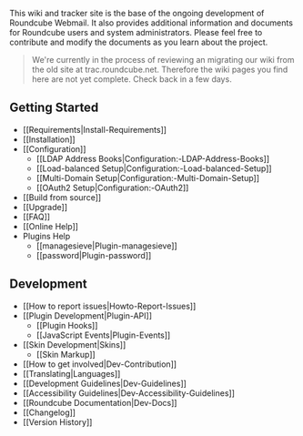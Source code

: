 This wiki and tracker site is the base of the ongoing development of Roundcube Webmail. It also provides additional information and documents for Roundcube users and system administrators. Please feel free to contribute and modify the documents as you learn about the project.

> We're currently in the process of reviewing an migrating our wiki from the old site at trac.roundcube.net.
> Therefore the wiki pages you find here are not yet complete. Check back in a few days.

## Getting Started

- [[Requirements|Install-Requirements]]
- [[Installation]]
- [[Configuration]]
  - [[LDAP Address Books|Configuration:-LDAP-Address-Books]]
  - [[Load-balanced Setup|Configuration:-Load-balanced-Setup]]
  - [[Multi-Domain Setup|Configuration:-Multi-Domain-Setup]]
  - [[OAuth2 Setup|Configuration:-OAuth2]]
- [[Build from source]]
- [[Upgrade]]
- [[FAQ]]
- [[Online Help]]
- Plugins Help
  - [[managesieve|Plugin-managesieve]]
  - [[password|Plugin-password]]

## Development

- [[How to report issues|Howto-Report-Issues]]
- [[Plugin Development|Plugin-API]]
  - [[Plugin Hooks]]
  - [[JavaScript Events|Plugin-Events]]
- [[Skin Development|Skins]]
  - [[Skin Markup]]
- [[How to get involved|Dev-Contribution]]
- [[Translating|Languages]]
- [[Development Guidelines|Dev-Guidelines]]
- [[Accessibility Guidelines|Dev-Accessibility-Guidelines]]
- [[Roundcube Documentation|Dev-Docs]]
- [[Changelog]]
- [[Version History]]

